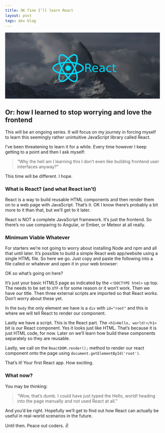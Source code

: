 ```yaml
---
title: OK fine I’ll learn React
layout: post
tags: dev blog
---
```


![](/public/img/react-mountain.png)

## Or: how I learned to stop worrying and love the frontend

This will be an ongoing series. It will focus on my journey in forcing myself to
learn this seemingly rather unintuitive JavaScript library called React.

I’ve been threatening to learn it for a while. Every time however I keep getting
to a point and then I ask myself:

> “Why the hell am I learning this I don’t even like building frontend user
> interfaces anyway?”

This time will be different. I hope.

### What is React? (and what React isn’t)

React is a way to build reusable HTML components and then render them on to a
web page with JavaScript. That’s it. OK I know there’s probably a bit more to it
than that, but we’ll get to it later.

React is NOT a complete JavaScript framework. It’s just the frontend. So there’s
no use comparing to Angular, or Ember, or Meteor at all really.

### Minimum Viable Whatever

For starters we’re not going to worry about installing Node and npm and all that
until later. It’s possible to build a simple React web app/website using a
single HTML file. So here we go. Just copy and paste the following into a file
called  or whatever and open it in your web browser:

<script src="https://gist.github.com/phocks/263f2730720a6ddd474b4da4410088bf.js"></script>

OK so what’s going on here?

It’s just your basic HTML5 page as indicated by the `<!DOCTYPE html>` up top. The  needs to be
set to `UTF-8` for some reason or it won’t work. Then we have our title. Then three
external scripts are imported so that React works. Don’t worry about these yet.

In the `body` the only element we have is a `div` with `id="root"` and this is where we will tell
React to render our component.

Lastly we have a script. This is the React part. The `<h1>Hello, world!</h1>` bit is our React
component. Yes it looks just like HTML. That’s because it is just HTML code, for
now. Later on we’ll learn how build these components separately so they are
reusable.

Lastly, we call on the `ReactDOM.render();` method to render our react component onto the page using `document.getElementById('root')`.

That’s it! Your first React app. How exciting.

### What now?

You may be thinking:

> “Wow, that’s dumb. I could have just typed the Hello, world! heading into the
> page manually and not used React at all.”

And you’d be right. Hopefully we’ll get to find out how React can actually be
useful in real-world scenarios in the future.

Until then. Peace out coders. ✌

